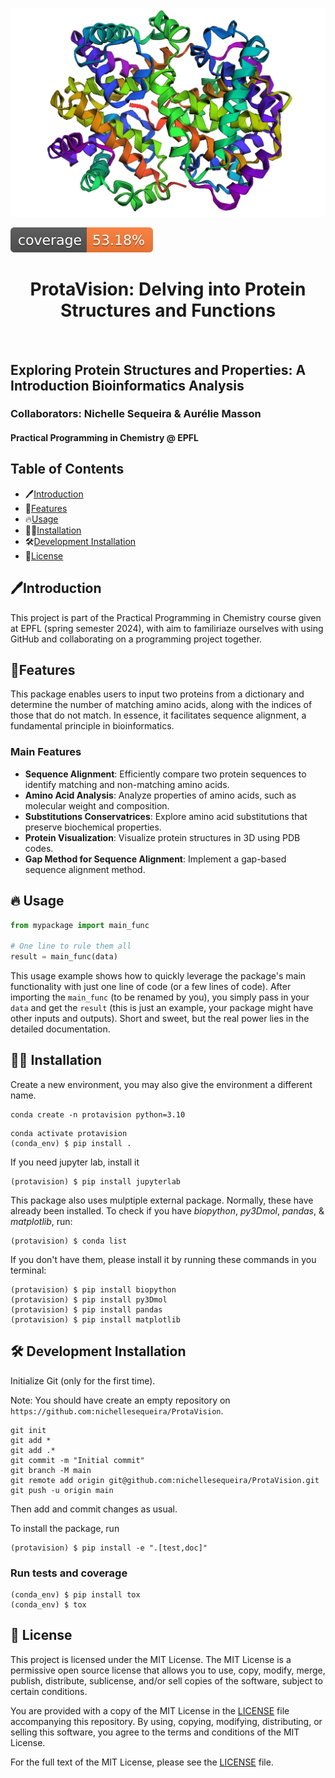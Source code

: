 ![Project Logo](assets/banner.png)

![Coverage Status](assets/coverage-badge.svg)

<h1 align="center">
ProtaVision: Delving into Protein Structures and Functions
</h1>

<br>

## Exploring Protein Structures and Properties: A Introduction Bioinformatics Analysis
### Collaborators: Nichelle Sequeira & Aurélie Masson
#### Practical Programming in Chemistry @ EPFL

## Table of Contents
- 🖊️[Introduction](#introduction)
- 🎨[Features](#features)
- 🔥[Usage](#usage)
- 👩‍💻[Installation](#installation)
- 🛠️[Development Installation](#development-installation)
- 📜[License](#license)

## 🖊️Introduction

This project is part of the Practical Programming in Chemistry course given at EPFL (spring semester 2024), with aim to familiriaze ourselves with using GitHub and collaborating on a programming project together.

## 🎨Features

This package enables users to input two proteins from a dictionary and determine the number of matching amino acids, along with the indices of those that do not match. In essence, it facilitates sequence alignment, a fundamental principle in bioinformatics. 
### Main Features

- **Sequence Alignment**: Efficiently compare two protein sequences to identify matching and non-matching amino acids.
- **Amino Acid Analysis**: Analyze properties of amino acids, such as molecular weight and composition.
- **Substitutions Conservatrices**: Explore amino acid substitutions that preserve biochemical properties.
- **Protein Visualization**: Visualize protein structures in 3D using PDB codes.
- **Gap Method for Sequence Alignment**: Implement a gap-based sequence alignment method.

## 🔥 Usage

```python
from mypackage import main_func

# One line to rule them all
result = main_func(data)
```

This usage example shows how to quickly leverage the package's main functionality with just one line of code (or a few lines of code). 
After importing the `main_func` (to be renamed by you), you simply pass in your `data` and get the `result` (this is just an example, your package might have other inputs and outputs). 
Short and sweet, but the real power lies in the detailed documentation.

## 👩‍💻 Installation

Create a new environment, you may also give the environment a different name. 

```
conda create -n protavision python=3.10 
```

```
conda activate protavision
(conda_env) $ pip install .
```

If you need jupyter lab, install it 

```
(protavision) $ pip install jupyterlab
```
This package also uses mulptiple external package. Normally, these have already been installed. To check if you have *biopython*, *py3Dmol*, *pandas*, & *matplotlib*, run:
```
(protavision) $ conda list
```
If you don't have them, please install it by running these commands in you terminal:
```
(protavision) $ pip install biopython
(protavision) $ pip install py3Dmol
(protavision) $ pip install pandas
(protavision) $ pip install matplotlib
```

## 🛠️ Development Installation

Initialize Git (only for the first time). 

Note: You should have create an empty repository on `https://github.com:nichellesequeira/ProtaVision`.

```
git init
git add * 
git add .*
git commit -m "Initial commit" 
git branch -M main
git remote add origin git@github.com:nichellesequeira/ProtaVision.git 
git push -u origin main
```

Then add and commit changes as usual. 

To install the package, run

```
(protavision) $ pip install -e ".[test,doc]"
```

### Run tests and coverage

```
(conda_env) $ pip install tox
(conda_env) $ tox
```

## 📜 License
This project is licensed under the MIT License. The MIT License is a permissive open source license that allows you to use, copy, modify, merge, publish, distribute, sublicense, and/or sell copies of the software, subject to certain conditions.

You are provided with a copy of the MIT License in the [LICENSE](LICENSE) file accompanying this repository. By using, copying, modifying, distributing, or selling this software, you agree to the terms and conditions of the MIT License.

For the full text of the MIT License, please see the [LICENSE](LICENSE) file.
